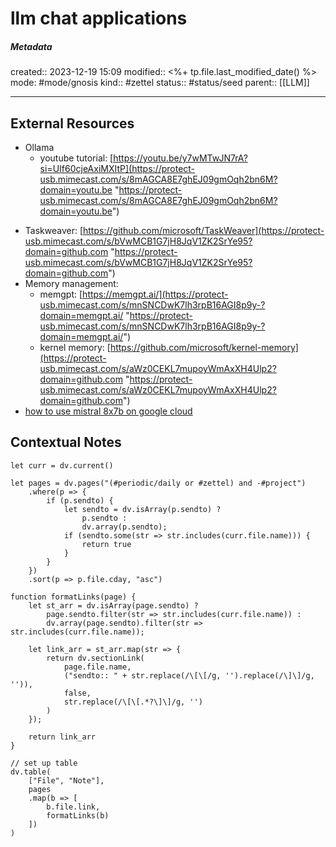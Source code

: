 # llm chat applications

##### Metadata
created:: 2023-12-19 15:09
modified:: <%+ tp.file.last_modified_date() %>
mode: #mode/gnosis
kind:: #zettel 
status:: #status/seed
parent:: [[LLM]]
***






## External Resources

* Ollama
	* youtube tutorial: [https://youtu.be/y7wMTwJN7rA?si=UIf60cjeAxiMXItP](https://protect-usb.mimecast.com/s/8mAGCA8E7ghEJ09gmOqh2bn6M?domain=youtu.be "https://protect-usb.mimecast.com/s/8mAGCA8E7ghEJ09gmOqh2bn6M?domain=youtu.be")
- Taskweaver: [https://github.com/microsoft/TaskWeaver](https://protect-usb.mimecast.com/s/bVwMCB1G7jH8JqV1ZK2SrYe95?domain=github.com "https://protect-usb.mimecast.com/s/bVwMCB1G7jH8JqV1ZK2SrYe95?domain=github.com")
- Memory management: 
	- memgpt: [https://memgpt.ai/](https://protect-usb.mimecast.com/s/mnSNCDwK7lh3rpB16AGI8p9y-?domain=memgpt.ai/ "https://protect-usb.mimecast.com/s/mnSNCDwK7lh3rpB16AGI8p9y-?domain=memgpt.ai/")
	- kernel memory: [https://github.com/microsoft/kernel-memory](https://protect-usb.mimecast.com/s/aWz0CEKL7mupoyWmAxXH4Ulp2?domain=github.com "https://protect-usb.mimecast.com/s/aWz0CEKL7mupoyWmAxXH4Ulp2?domain=github.com")
- [how to use mistral 8x7b on google cloud](https://www.linkedin.com/pulse/how-use-mistral-8x7b-google-cloud-frederic-molina-nsfhe/)
## Contextual Notes
```dataviewjs
let curr = dv.current()

let pages = dv.pages("(#periodic/daily or #zettel) and -#project")
	.where(p => {
		if (p.sendto) {
			let sendto = dv.isArray(p.sendto) ? 
				p.sendto : 
				dv.array(p.sendto);
			if (sendto.some(str => str.includes(curr.file.name))) {
				return true
			}
		}		
	})
	.sort(p => p.file.cday, "asc")

function formatLinks(page) {
	let st_arr = dv.isArray(page.sendto) ?
		page.sendto.filter(str => str.includes(curr.file.name)) :
		dv.array(page.sendto).filter(str => str.includes(curr.file.name));

	let link_arr = st_arr.map(str => {
		return dv.sectionLink(
			page.file.name,
			("sendto:: " + str.replace(/\[\[/g, '').replace(/\]\]/g, '')),
			false,
			str.replace(/\[\[.*?\]\]/g, '')
		)
	});

	return link_arr
}

// set up table
dv.table(
	["File", "Note"], 
	pages
	.map(b => [
		b.file.link,
		formatLinks(b)
	])
)
```